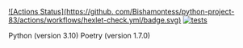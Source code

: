 [![Actions Status](https://github.
com/Bishamontess/python-project-83/actions/workflows/hexlet-check.yml/badge.svg)](https://github.com/Bishamontess/python-project-83/actions) [![tests]("badge.svg")](https://github.com/Bishamontess/python-project-83/actions/workflows/selftest.yml)


Python (version 3.10)
Poetry (version 1.7.0)

